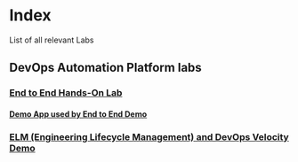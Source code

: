 # Index

List of all relevant Labs

## DevOps Automation Platform labs

### [End to End Hands-On Lab](https://devopsautomationlabs.github.io/End2End/)

#### [Demo App used by End to End Demo](https://devopsautomationlabs.github.io/EchoLogic_DemoApp/)

### [ELM (Engineering Lifecycle Management) and DevOps Velocity Demo](https://devopsautomationlabs.github.io/ELM_Velocity/)
